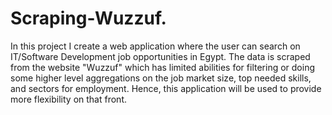 # Scraping-Wuzzuf.
In this project I create a web application where the user can search on IT/Software Development job opportunities in Egypt. The data is scraped from the website "Wuzzuf" which has limited abilities for filtering or doing some higher level aggregations on the job market size, top needed skills, and sectors for employment. Hence, this application will be used to provide more flexibility on that front. 
